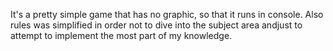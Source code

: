 It's a pretty simple game that has no graphic, so that it runs in console. Also rules was simplified in order not to dive into the subject area andjust to attempt to implement the most part of my knowledge.
